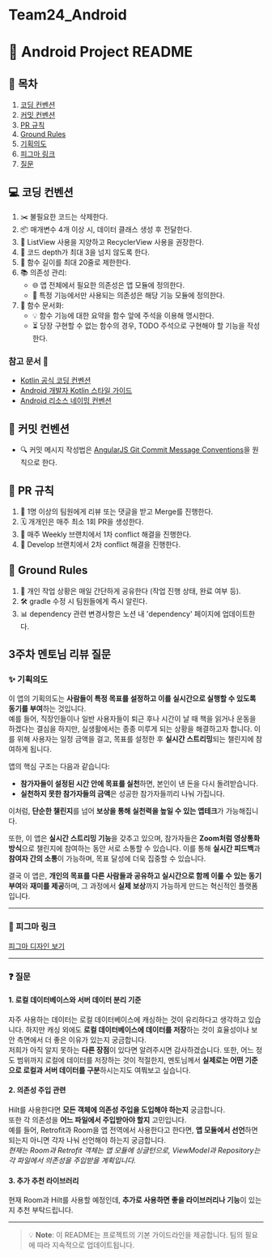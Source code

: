 # Team24_Android
# 🤖 Android Project README

## 📑 목차
1. [코딩 컨벤션](#-코딩-컨벤션)
2. [커밋 컨벤션](#-커밋-컨벤션)
3. [PR 규칙](#-pr-규칙)
4. [Ground Rules](#-ground-rules)
5. [기획의도](#-기획의도)
6. [피그마 링크](#-피그마-링크)
7. [질문](#-질문)

## 💻 코딩 컨벤션
1. ✂️ 불필요한 코드는 삭제한다.
2. 📦 매개변수 4개 이상 시, 데이터 클래스 생성 후 전달한다.
3. 🔄 ListView 사용을 지양하고 RecyclerView 사용을 권장한다.
4. 🎯 코드 depth가 최대 3을 넘지 않도록 한다.
5. 📏 함수 길이를 최대 20줄로 제한한다.
6. 📚 의존성 관리:
    - 🌐 앱 전체에서 필요한 의존성은 앱 모듈에 정의한다.
    - 🧩 특정 기능에서만 사용되는 의존성은 해당 기능 모듈에 정의한다.
7. 📝 함수 문서화:
    - 💡 함수 기능에 대한 요약을 함수 앞에 주석을 이용해 명시한다.
    - ⏳ 당장 구현할 수 없는 함수의 경우, TODO 주석으로 구현해야 할 기능을 작성한다.

### 참고 문서 🔗
- [Kotlin 공식 코딩 컨벤션](https://kotlinlang.org/docs/coding-conventions.html)
- [Android 개발자 Kotlin 스타일 가이드](https://developer.android.com/kotlin/style-guide?hl=ko)
- [Android 리소스 네이밍 컨벤션](https://medium.com/@ajayjg/ids-layouts-resource-file-naming-android-naming-convention-3fc16e39721d)

## 📝 커밋 컨벤션
- 🔍 커밋 메시지 작성법은 [AngularJS Git Commit Message Conventions](https://docs.google.com/document/d/1QrDFcIiPjSLDn3EL15IJygNPiHORgU1_OOAqWjiDU5Y/edit)을 원칙으로 한다.

## 🔄 PR 규칙
1. 👥 1명 이상의 팀원에게 리뷰 또는 댓글을 받고 Merge를 진행한다.
2. 🗓️ 개개인은 매주 최소 1회 PR을 생성한다.
3. 🔀 매주 Weekly 브랜치에서 1차 conflict 해결을 진행한다.
4. 🌿 Develop 브랜치에서 2차 conflict 해결을 진행한다.

## 🌟 Ground Rules
1. 📢 개인 작업 상황은 매일 간단하게 공유한다 (작업 진행 상태, 완료 여부 등).
2. 🛠️ gradle 수정 시 팀원들에게 즉시 알린다.
3. 📊 dependency 관련 변경사항은 노션 내 'dependency' 페이지에 업데이트한다.

## 3주차 멘토님 리뷰 질문

### ✨ 기획의도

이 앱의 기획의도는 **사람들이 특정 목표를 설정하고 이를 실시간으로 실행할 수 있도록 동기를 부여**하는 것입니다.  
예를 들어, 직장인들이나 일반 사용자들이 퇴근 후나 시간이 날 때 책을 읽거나 운동을 하겠다는 결심을 하지만, 실생활에서는 종종 미루게 되는 상황을 해결하고자 합니다. 이를 위해 사용자는 일정 금액을 걸고, 목표를 설정한 후 **실시간 스트리밍**되는 챌린지에 참여하게 됩니다.

앱의 핵심 구조는 다음과 같습니다:

- **참가자들이 설정된 시간 안에 목표를 실천**하면, 본인이 낸 돈을 다시 돌려받습니다.
- **실천하지 못한 참가자들의 금액**은 성공한 참가자들끼리 나눠 가집니다.
  
이처럼, **단순한 챌린지**를 넘어 **보상을 통해 실천력을 높일 수 있는 앱테크**가 가능해집니다.

또한, 이 앱은 **실시간 스트리밍 기능**을 갖추고 있으며, 참가자들은 **Zoom처럼 영상통화 방식**으로 챌린지에 참여하는 동안 서로 소통할 수 있습니다. 이를 통해 **실시간 피드백**과 **참여자 간의 소통**이 가능하며, 목표 달성에 더욱 집중할 수 있습니다.

결국 이 앱은, **개인의 목표를 다른 사람들과 공유하고 실시간으로 함께 이룰 수 있는 동기 부여**와 **재미를 제공**하며, 그 과정에서 **실제 보상**까지 가능하게 만드는 혁신적인 플랫폼입니다.

---

### 🔗 피그마 링크  
[피그마 디자인 보기](https://www.figma.com/design/t14LOydaYTHOitC2Q7bwMf/%EC%8B%A4%EC%8B%9C%EA%B0%84%EC%B1%8C%EB%A6%B0%EC%A7%80?node-id=0-1&t=sfSd5mXgkwwuwp4c-1)

---

### ❓ 질문

#### 1. 로컬 데이터베이스와 서버 데이터 분리 기준
자주 사용하는 데이터는 로컬 데이터베이스에 캐싱하는 것이 유리하다고 생각하고 있습니다. 하지만 캐싱 외에도 **로컬 데이터베이스에 데이터를 저장**하는 것이 효율성이나 보안 측면에서 더 좋은 이유가 있는지 궁금합니다.  
저희가 아직 알지 못하는 **다른 장점**이 있다면 알려주시면 감사하겠습니다. 또한, 어느 정도 범위까지 로컬에 데이터를 저장하는 것이 적절한지, 멘토님께서 **실제로는 어떤 기준으로 로컬과 서버 데이터를 구분**하시는지도 여쭤보고 싶습니다.

#### 2. 의존성 주입 관련
Hilt를 사용한다면 **모든 객체에 의존성 주입을 도입해야 하는지** 궁금합니다.  
또한 각 의존성을 **어느 파일에서 주입받아야 할지** 고민입니다.  
예를 들어, Retrofit과 Room을 앱 전역에서 사용한다고 한다면, **앱 모듈에서 선언**하면 되는지 아니면 각자 나눠 선언해야 하는지 궁금합니다.  
*현재는 Room과 Retrofit 객체는 앱 모듈에 싱글턴으로, ViewModel과 Repository는 각 파일에서 의존성을 주입받을 계획입니다.*

#### 3. 추가 추천 라이브러리
현재 Room과 Hilt를 사용할 예정인데, **추가로 사용하면 좋을 라이브러리나 기능**이 있는지 추천 부탁드립니다.

---

> 💡 **Note**: 이 README는 프로젝트의 기본 가이드라인을 제공합니다. 팀의 필요에 따라 지속적으로 업데이트됩니다.
